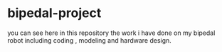 # bipedal-project
you can see here in this repository the work i have done on my bipedal robot including coding , modeling and hardware design.
